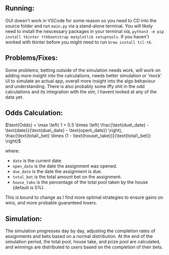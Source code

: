 ## Running:

GUI doesn't work in VSCode for some reason so you need to CD into the source folder and run `main.py` via a stand-alone terminal. You will likely need to install the nescessary packages in your terminal via, `python3 -m pip install tkinter ttkbootstrap matplotlib setuptools`. If you haven't worked with tkinter before you might need to run `brew install tcl-tk`.

## Problems/Fixes:

Some problems; betting outside of the simulation needs work, will work on adding more insight into the calculations, needs better simulation or 'mock' UI to simulate an actual app, overall more insight into the algo behaviour and understanding. There is also probably some iffy shit in the odd calculations and its integration with the sim, I havent looked at any of the data yet. 

## Odds Calculation: 

$`\text{Odds} = \max \left( 1 + 0.5 \times \left( \frac{\text{due\_date} - \text{date}}{\text{due\_date} - \text{open\_date}} \right), \frac{\text{total\_bet} \times (1 - \text{house\_take})}{\text{total\_bet}} \right)`$

where:
- `date` is the current date.
- `open_date` is the date the assignment was opened.
- `due_date` is the date the assignment is due.
- `total_bet` is the total amount bet on the assignment.
- `house_take` is the percentage of the total pool taken by the house (default is 5%).

This is bound to change as I find more optimal strategies to ensure gains on wins, and more probable guaranteed losers.

## Simulation:

The simulation progresses day by day, adjusting the completion rates of assignments and bets based on a normal distribution. At the end of the simulation period, the total pool, house take, and prize pool are calculated, and winnings are distributed to users based on the completion of their bets.
